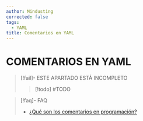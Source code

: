 ```yaml
---
author: Mindusting
corrected: false
tags:
  - YAML
title: Comentarios en YAML
---
```


# COMENTARIOS EN YAML

> [!fail]- ESTE APARTADO ESTÁ INCOMPLETO
> > [!todo] #TODO

> [!faq]- FAQ
> - [¿Qué son los comentarios en programación?](../pc/pc_comment.md)
